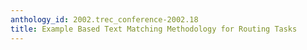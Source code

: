 ```yaml
---
anthology_id: 2002.trec_conference-2002.18
title: Example Based Text Matching Methodology for Routing Tasks
---
```

